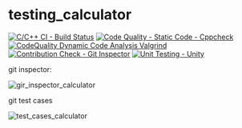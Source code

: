 # testing_calculator
[![C/C++ CI - Build Status](https://github.com/99003768g/testing_calculator/actions/workflows/c-cpp.yml/badge.svg)](https://github.com/99003768g/testing_calculator/actions/workflows/c-cpp.yml)
[![Code Quality - Static Code - Cppcheck](https://github.com/99003768g/testing_calculator/actions/workflows/Update%20cppcheck.yml/badge.svg)](https://github.com/99003768g/testing_calculator/actions/workflows/Update%20cppcheck.yml)
[![CodeQuality Dynamic Code Analysis Valgrind](https://github.com/99003768g/testing_calculator/actions/workflows/CodeQuality_Dynamic.yml/badge.svg)](https://github.com/99003768g/testing_calculator/actions/workflows/CodeQuality_Dynamic.yml)
[![Contribution Check - Git Inspector](https://github.com/99003768g/testing_calculator/actions/workflows/gitinspector.yml/badge.svg)](https://github.com/99003768g/testing_calculator/actions/workflows/gitinspector.yml)
[![Unit Testing - Unity](https://github.com/99003768g/testing_calculator/actions/workflows/unity.yml/badge.svg)](https://github.com/99003768g/testing_calculator/actions/workflows/unity.yml)



git inspector:


![gir_inspector_calculator](https://user-images.githubusercontent.com/78857841/111027847-d5718400-8418-11eb-9c62-94d08a7c379a.png)

git test cases

![test_cases_calculator](https://user-images.githubusercontent.com/78857841/111027883-094ca980-8419-11eb-8872-3bba8c097f1f.png)
